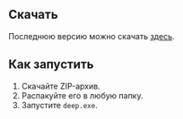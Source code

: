 ## Скачать
Последнюю версию можно скачать [здесь](https://github.com/cyberhippie/deep/releases).

## Как запустить
1. Скачайте ZIP-архив.
2. Распакуйте его в любую папку.
3. Запустите `deep.exe`.
